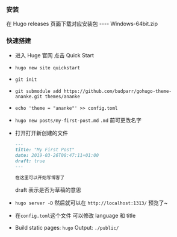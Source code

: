 ### 安装

在 Hugo releases 页面下载对应安装包  ---- Windows-64bit.zip

### 快速搭建

- 进入 Huge 官网  点击 Quick Start
- `hugo new site quickstart`
- `git init`
- `git submodule add https://github.com/budparr/gohugo-theme-ananke.git themes/ananke`

- `echo 'theme = "ananke"' >> config.toml`

- `hugo new posts/my-first-post.md`              `.md`  前可更改名字

- 打开打开新创建的文件

  ```md
  ---
  title: "My First Post"
  date: 2019-03-26T08:47:11+01:00
  draft: true          
  ---
  
  在这里可以开始写博客了
  ```

  draft  表示是否为草稿的意思

- `hugo server -D`       然后就可以在  `http://localhost:1313/`  预览了~

- 在`config.toml`这个文件 可以修改 language 和 title 
- Build static pages:      `hugo`          Output:   `./public/`

